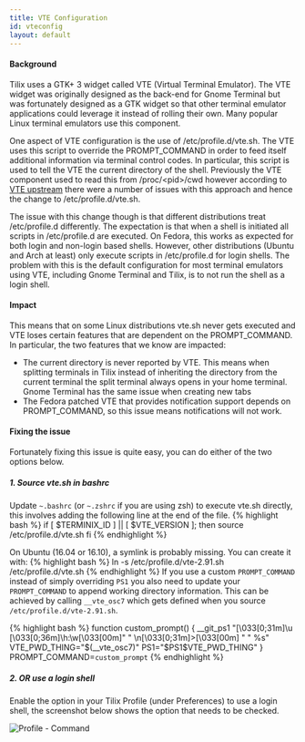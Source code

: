```yaml
---
title: VTE Configuration
id: vteconfig
layout: default
---
```

#### Background

Tilix uses a GTK+ 3 widget called VTE (Virtual Terminal Emulator). The VTE widget was originally designed as the back-end for Gnome Terminal but was fortunately designed as a GTK widget so that other terminal emulator applications could leverage it instead of rolling their own. Many popular Linux terminal emulators use this component.

One aspect of VTE configuration is the use of /etc/profile.d/vte.sh. The VTE uses this script to override the PROMPT_COMMAND in order to feed itself additional information via terminal control codes. In particular, this script is used to tell the VTE the current directory of the shell. Previously the VTE component used to read this from /proc/&lt;pid&gt;/cwd however according to [VTE upstream](https://bugzilla.gnome.org/show_bug.cgi?id=697475) there were a number of issues with this approach and hence the change to /etc/profile.d/vte.sh.

The issue with this change though is that different distributions treat /etc/profile.d differently. The expectation is that when a shell is initiated all scripts in /etc/profile.d are executed. On Fedora, this works as expected for both login and non-login based shells. However, other distributions (Ubuntu and Arch at least) only execute scripts in /etc/profile.d for login shells. The problem with this is the default configuration for most terminal emulators using VTE, including Gnome Terminal and Tilix, is to not run the shell as a login shell.

#### Impact

This means that on some Linux distributions vte.sh never gets executed and VTE loses certain features that are dependent on the PROMPT_COMMAND. In particular, the two features that we know are impacted:

* The current directory is never reported by VTE. This means when splitting terminals in Tilix instead of inheriting the directory from the current terminal the split terminal always opens in your home terminal. Gnome Terminal has the same issue when creating new tabs
* The Fedora patched VTE that provides notification support depends on PROMPT_COMMAND, so this issue means notifications will not work.

#### Fixing the issue

Fortunately fixing this issue is quite easy, you can do either of the two options below.

##### 1. Source vte.sh in bashrc

Update ```~.bashrc``` (or ```~.zshrc``` if you are using zsh) to execute vte.sh directly, this involves adding the following line at the end of the file.
{% highlight bash %}
if [ $TERMINIX_ID ] || [ $VTE_VERSION ]; then
        source /etc/profile.d/vte.sh
fi
{% endhighlight %}

On Ubuntu (16.04 or 16.10), a symlink is probably missing. You can create it with: 
{% highlight bash %}
ln -s /etc/profile.d/vte-2.91.sh /etc/profile.d/vte.sh
{% endhighlight %}
If you use a custom `PROMPT_COMMAND` instead of simply overriding `PS1` you also
need to update your `PROMPT_COMMAND` to append working directory information.
This can be achieved by calling `__vte_osc7` which gets defined when you source
`/etc/profile.d/vte-2.91.sh`.

{% highlight bash %}
function custom_prompt() {
  __git_ps1 "\[\033[0;31m\]\u \[\033[0;36m\]\h:\w\[\033[00m\]" " \n\[\033[0;31m\]>\[\033[00m\] " " %s"
  VTE_PWD_THING="$(__vte_osc7)"
  PS1="$PS1$VTE_PWD_THING"
}
PROMPT_COMMAND=`custom_prompt`
{% endhighlight %}

##### 2. OR use a login shell

Enable the option in your Tilix Profile (under Preferences) to use a login shell, the screenshot below shows the option that needs to be checked.

![Profile - Command](http://gexperts.com/img/terminix/terminix_login_shell.png)
